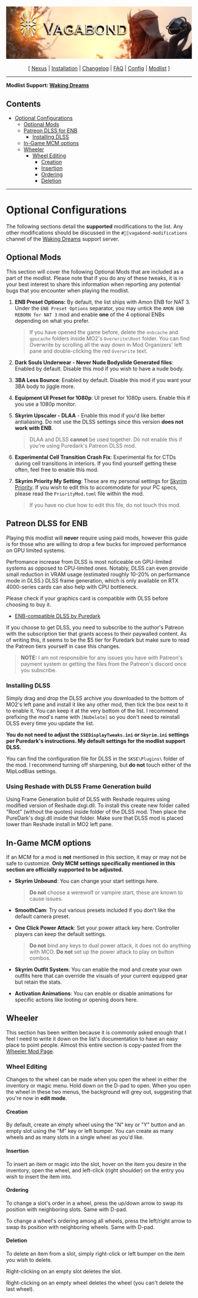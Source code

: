 ![](https://raw.githubusercontent.com/Oghma-Infinium/Vagabond/main/images/Vagabond%20Nexus%20Header%202.png)

<p align="center">
  [ <a href="https://www.nexusmods.com/skyrimspecialedition/mods/95364">Nexus</a> |
  <a href="https://github.com/Oghma-Infinium/Vagabond/blob/main/README.md">Installation</a> |
  <a href="https://github.com/Oghma-Infinium/Vagabond/blob/main/CHANGELOG.md">Changelog</a> |
  <a href="https://github.com/Oghma-Infinium/Vagabond/blob/main/Documentation/FAQ.md">FAQ</a> |
  <a href="https://github.com/Oghma-Infinium/Vagabond/blob/main/Documentation/CONFIG.md">Config</a> |
  <a href="https://loadorderlibrary.com/lists/vagabond">Modlist</a> ]
</p>

---

**Modlist Support: [Waking Dreams](https://discord.gg/wakingdreams)**

## Contents

- [Optional Configurations](#optional-configurations)
  - [Optional Mods](#optional-mods)
  - [Patreon DLSS for ENB](#patreon-dlss-for-enb)
    - [Installing DLSS](#installing-dlss)
  - [In-Game MCM options](#in-game-mcm-options)
  - [Wheeler](#wheeler)
    - [Wheel Editing](#wheel-editing)
      - [Creation](#creation)
      - [Insertion](#insertion)
      - [Ordering](#ordering)
      - [Deletion](#deletion)

---

# Optional Configurations

The following sections detail the **supported** modifications to the list. Any other modifications should be discussed in the `#🧠│vagabond-modifications` channel of the [Waking Dreams](https://discord.gg/wakingdreams) support server.

## Optional Mods

This section will cover the following Optional Mods that are included as a part of the modlist. Please note that if you do any of these tweaks, it is in your best interest to share this information when reporting any potential bugs that you encounter when playing the modlist.

1. **ENB Preset Options:** By default, the list ships with Amon ENB for NAT 3. Under the `ENB Preset Options` separator, you may untick the `AMON ENB REBORN for NAT 3` mod and enable **one** of the 4 optional ENBs depending on what you prefer.
   > If you have opened the game before, delete the `enbcache` and `gpucache` folders inside MO2's `Overwrite\Root` folder. You can find Overwrite by scrolling all the way down in Mod Organizers' left pane and double-clicking the red `Overwrite` text.

2. **Dark Souls Underwear - Never Nude Bodyslide Generated files**: Enabled by default. Disable this mod if you wish to have a nude body.

3. **3BA Less Bounce**: Enabled by default. Disable this mod if you want your 3BA body to jiggle more.

4. **Equipment UI Preset for 1080p**: UI preset for 1080p users. Enable this if you use a 1080p monitor.

5. **Skyrim Upscaler - DLAA** - Enable this mod if you'd like better antialiasing. Do not use the DLSS settings since this version **does not work with ENB**.
   > DLAA and DLSS **cannot** be used together. Do not enable this if you're using Puredark's Patreon DLSS mod.

6. **Experimental Cell Transition Crash Fix**: Experimental fix for CTDs during cell transitions in interiors. If you find yourself getting these often, feel free to enable this mod.

7. **Skyrim Priority My Setting**: These are my personal settings for [Skyrim Priority](https://www.nexusmods.com/skyrimspecialedition/mods/50129). If you wish to edit this to accommodate for your PC specs, please read the `PriorityMod.toml` file within the mod.
    > If you have no clue how to edit this file, do not touch this mod.



## Patreon DLSS for ENB

Playing this modlist will **never** require using paid mods, however this guide is for those who are willing to drop a few bucks for improved performance on GPU limited systems.

Perfromance increase from DLSS is most noticeable on GPU-limited systems as opposed to CPU-limited ones. Notably, DLSS can even provide small reduction in VRAM usage (estimated roughly 10-20% on performance mode in DLSS.) DLSS frame generation, which is only available on RTX 4000-series cards can also help with CPU bottleneck.

Please check if your graphics card is compatible with DLSS before choosing to buy it.

- [ENB-compatible DLSS by Puredark](https://www.patreon.com/PureDark)

If you choose to get DLSS, you need to subscribe to the author's Patreon with the subscription tier that grants access to their paywalled content. As of writing this, it seems to be the $5 tier for Puredark but make sure to read the Patreon tiers yourself in case this changes.
  > **NOTE:** I am not responsible for any issues you have with Patreon's payment system or getting the files from the Patreon's discord once you subscribe.

### Installing DLSS

Simply drag and drop the DLSS archive you downloaded to the bottom of MO2's left pane and install it like any other mod, then tick the box next to it to enable it. You can keep it at the very bottom of the list. I recommend prefixing the mod's name with `[NoDelete]` so you don't need to reinstall DLSS every time you update the list.

**You do not need to adjust the `SSEDisplayTweaks.ini` or `Skyrim.ini` settings per Puredark's instructions. My default settings for the modlist support DLSS.**

You can find the configuration file for DLSS in the `SKSE\Plugins\` folder of the mod. I recommend turning off sharpening, but **do not** touch either of the MipLodBias settings.

### Using Reshade with DLSS Frame Generation build

Using Frame Generation build of DLSS with Reshade requires using modified version of Reshade dxgi.dll. To install this create new folder called "Root" (without the quotes) inside folder of the DLSS mod. Then place the PureDark's dxgi.dll inside that folder. Make sure that DLSS mod is placed lower than Reshade install in MO2 left pane.

## In-Game MCM options

If an MCM for a mod is **not** mentioned in this section, it may or may not be safe to customize. **Only MCM settings specifically mentioned in this section are officially supported to be adjusted.**

- **Skyrim Unbound**: You can change your start settings here.
    >**Do not** choose a werewolf or vampire start, these are known to cause issues.

- **SmoothCam**: Try out various presets included if you don't like the default camera preset.

- **One Click Power Attack**: Set your power attack key here. Controller players can keep the default settings.
    > **Do not** bind any keys to dual power attack, it does not do anything with MCO. **Do not** set up the power attack to play on button combos.

- **Skyrim Outfit System**: You can enable the mod and create your own outfits here that can override the visuals of your current equipped gear but retain the stats.

- **Activation Animations**: You can enable or disable animations for specific actions like looting or opening doors here.

## Wheeler

This section has been written because it is commonly asked enough that I feel I need to write it down on the list's documentation to have an easy place to point people. Almost this entire section is copy-pasted from the [Wheeler Mod Page](https://www.nexusmods.com/skyrimspecialedition/mods/97345).

### Wheel Editing

Changes to the wheel can be made when you open the wheel in either the inventory or magic menu. Hold down on the D-pad to open. When you open the wheel in these two menus, the background will grey out, suggesting that you're now in **edit mode**.

#### Creation

By default, create an empty wheel using the "N" key or "Y" button and an empty slot using the "M" key or left bumper. You can create as many wheels and as many slots in a single wheel as you'd like.

#### Insertion

To insert an item or magic into the slot, hover on the item you desire in the inventory, open the wheel, and left-click (right shoulder) on the entry you wish to insert the item into.

#### Ordering

To change a slot's order in a wheel, press the up/down arrow to swap its position with neighboring slots. Same with D-pad.

To change a wheel's ordering among all wheels, press the left/right arrow to swap its position with neighboring wheels. Same with D-pad.

#### Deletion

To delete an item from a slot, simply right-click or left bumper on the item you wish to delete.

Right-clicking on an empty slot deletes the slot.

Right-clicking on an empty wheel deletes the wheel (you can't delete the last wheel).
